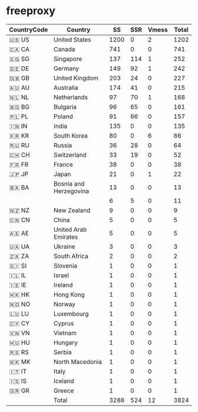 # freeproxy

|CountryCode|Country|SS|SSR|Vmess|Total|
|  ----  | ----  |  ----  | ----  |  ----  | ----  |
|🇺🇸 US|United States|1200|0|2|1202|
|🇨🇦 CA|Canada|741|0|0|741|
|🇸🇬 SG|Singapore|137|114|1|252|
|🇩🇪 DE|Germany|149|92|1|242|
|🇬🇧 GB|United Kingdom|203|24|0|227|
|🇦🇺 AU|Australia|174|41|0|215|
|🇳🇱 NL|Netherlands|97|70|1|168|
|🇧🇬 BG|Bulgaria|96|65|0|161|
|🇵🇱 PL|Poland|91|66|0|157|
|🇮🇳 IN|India|135|0|0|135|
|🇰🇷 KR|South Korea|80|0|6|86|
|🇷🇺 RU|Russia|36|28|0|64|
|🇨🇭 CH|Switzerland|33|19|0|52|
|🇫🇷 FR|France|38|0|0|38|
|🇯🇵 JP|Japan|21|0|1|22|
|🇧🇦 BA|Bosnia and Herzegovina|13|0|0|13|
| ||6|5|0|11|
|🇳🇿 NZ|New Zealand|9|0|0|9|
|🇨🇳 CN|China|5|0|0|5|
|🇦🇪 AE|United Arab Emirates|5|0|0|5|
|🇺🇦 UA|Ukraine|3|0|0|3|
|🇿🇦 ZA|South Africa|2|0|0|2|
|🇸🇮 SI|Slovenia|1|0|0|1|
|🇮🇱 IL|Israel|1|0|0|1|
|🇮🇪 IE|Ireland|1|0|0|1|
|🇭🇰 HK|Hong Kong|1|0|0|1|
|🇳🇴 NO|Norway|1|0|0|1|
|🇱🇺 LU|Luxembourg|1|0|0|1|
|🇨🇾 CY|Cyprus|1|0|0|1|
|🇻🇳 VN|Vietnam|1|0|0|1|
|🇭🇺 HU|Hungary|1|0|0|1|
|🇷🇸 RS|Serbia|1|0|0|1|
|🇲🇰 MK|North Macedonia|1|0|0|1|
|🇮🇹 IT|Italy|1|0|0|1|
|🇮🇸 IS|Iceland|1|0|0|1|
|🇬🇷 GR|Greece|1|0|0|1|
||Total|3288|524|12|3824|
